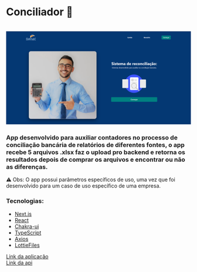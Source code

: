 <h1>Conciliador 📜</h1>
<br/>

<img src="./public/images/home.png" alt="home"/>

<h3>App desenvolvido para auxiliar contadores no processo de conciliação bancária de relatórios de diferentes fontes, o app recebe 5 arquivos .xlsx faz o upload pro backend e retorna os resultados depois de comprar os arquivos e encontrar ou não as diferenças.</h3>

<span>⚠️ Obs: O app possui parâmetros específicos de uso, uma vez que foi desenvolvido para um caso de uso específico de uma empresa.</span>

<h3>Tecnologias:</h3>
<ul>
<li><a href="https://nextjs.org/">Next.js</a></li>
<li><a href="https://pt-br.reactjs.org/">React</a></li>
<li><a href="https://chakra-ui.com/">Chakra-ui</a></li>
<li><a href="https://www.typescriptlang.org/">TypeScript</a></li>
<li><a href="https://axios-http.com/ptbr/docs/intro">Axios</a></li>
<li><a href="https://lottiefiles.com/">LottieFiles</a></li>
</ul>

<a href="https://webconciliador.vercel.app/">Link da aplicação</a>
<br />
<a href="https://conciliadorapi.herokuapp.com/docs">Link da api</a>
